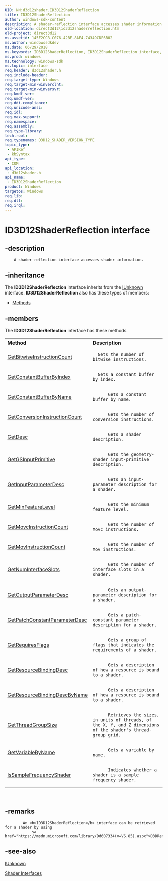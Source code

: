 ```yaml
---
UID: NN:d3d12shader.ID3D12ShaderReflection
title: ID3D12ShaderReflection
author: windows-sdk-content
description: A shader-reflection interface accesses shader information.
old-location: direct3d12\id3d12shaderreflection.htm
old-project: direct3d12
ms.assetid: 145F2CCB-C076-42BE-8AF4-74349CDF6B02
ms.author: windowssdkdev
ms.date: 06/29/2018
ms.keywords: ID3D12ShaderReflection, ID3D12ShaderReflection interface, ID3D12ShaderReflection interface,described, d3d12shader/ID3D12ShaderReflection, direct3d12.id3d12shaderreflection
ms.prod: windows
ms.technology: windows-sdk
ms.topic: interface
req.header: d3d12shader.h
req.include-header: 
req.target-type: Windows
req.target-min-winverclnt: 
req.target-min-winversvr: 
req.kmdf-ver: 
req.umdf-ver: 
req.ddi-compliance: 
req.unicode-ansi: 
req.idl: 
req.max-support: 
req.namespace: 
req.assembly: 
req.type-library: 
tech.root: 
req.typenames: D3D12_SHADER_VERSION_TYPE
topic_type:
 - APIRef
 - kbSyntax
api_type:
 - COM
api_location:
 - d3d12shader.h
api_name:
 - ID3D12ShaderReflection
product: Windows
targetos: Windows
req.lib: 
req.dll: 
req.irql: 
---
```


# ID3D12ShaderReflection interface


## -description



        A shader-reflection interface accesses shader information.
        


## -inheritance

The <b xmlns:loc="http://microsoft.com/wdcml/l10n">ID3D12ShaderReflection</b> interface inherits from the <a href="https://msdn.microsoft.com/33f1d79a-33fc-4ce5-a372-e08bda378332">IUnknown</a> interface. <b>ID3D12ShaderReflection</b> also has these types of members:
<ul>
<li><a href="https://docs.microsoft.com/">Methods</a></li>
</ul>

## -members

The <b>ID3D12ShaderReflection</b> interface has these methods.
<table class="members" id="memberListMethods">
<tr>
<th align="left" width="37%">Method</th>
<th align="left" width="63%">Description</th>
</tr>
<tr data="declared;">
<td align="left" width="37%">
<a href="https://msdn.microsoft.com/6862DC01-E75B-4913-882C-27C1CC659086">GetBitwiseInstructionCount</a>
</td>
<td align="left" width="63%">

      Gets the number of bitwise instructions.
        

</td>
</tr>
<tr data="declared;">
<td align="left" width="37%">
<a href="https://msdn.microsoft.com/84E3240C-D21F-4F71-9AC2-C89570571A72">GetConstantBufferByIndex</a>
</td>
<td align="left" width="63%">

      Gets a constant buffer by index.
        

</td>
</tr>
<tr data="declared;">
<td align="left" width="37%">
<a href="https://msdn.microsoft.com/C8BE8C17-2B5A-45AB-8C39-778FFFA78992">GetConstantBufferByName</a>
</td>
<td align="left" width="63%">

          Gets a constant buffer by name.
        

</td>
</tr>
<tr data="declared;">
<td align="left" width="37%">
<a href="https://msdn.microsoft.com/4425F608-4AFD-4065-AC8C-2EE4618D334B">GetConversionInstructionCount</a>
</td>
<td align="left" width="63%">

          Gets the number of conversion instructions.
        

</td>
</tr>
<tr data="declared;">
<td align="left" width="37%">
<a href="https://msdn.microsoft.com/D84DC99E-4E0C-4CFC-B061-FCD3C42D7937">GetDesc</a>
</td>
<td align="left" width="63%">

          Gets a shader description.
        

</td>
</tr>
<tr data="declared;">
<td align="left" width="37%">
<a href="https://msdn.microsoft.com/7A0E34F5-D2CF-41C2-B2CB-C3D0CDA511B3">GetGSInputPrimitive</a>
</td>
<td align="left" width="63%">

          Gets the geometry-shader input-primitive description.
        

</td>
</tr>
<tr data="declared;">
<td align="left" width="37%">
<a href="https://msdn.microsoft.com/CD1AFABD-E830-4292-96F4-278BA84E5B54">GetInputParameterDesc</a>
</td>
<td align="left" width="63%">

          Gets an input-parameter description for a shader.
        

</td>
</tr>
<tr data="declared;">
<td align="left" width="37%">
<a href="https://msdn.microsoft.com/DE1FC45B-DA2B-41B6-A732-62BA886F51C2">GetMinFeatureLevel</a>
</td>
<td align="left" width="63%">

          Gets the minimum feature level.
        

</td>
</tr>
<tr data="declared;">
<td align="left" width="37%">
<a href="https://msdn.microsoft.com/9F002B65-F101-4498-A9C0-C545BCDB8CC1">GetMovcInstructionCount</a>
</td>
<td align="left" width="63%">

          Gets the number of Movc instructions.
        

</td>
</tr>
<tr data="declared;">
<td align="left" width="37%">
<a href="https://msdn.microsoft.com/D8E6FFEE-2384-4B22-A12A-9527C4EEE26B">GetMovInstructionCount</a>
</td>
<td align="left" width="63%">

          Gets the number of Mov instructions.
        

</td>
</tr>
<tr data="declared;">
<td align="left" width="37%">
<a href="https://msdn.microsoft.com/9D81990B-D5C3-495F-A0AC-E43712481093">GetNumInterfaceSlots</a>
</td>
<td align="left" width="63%">

          Gets the number of interface slots in a shader.
        

</td>
</tr>
<tr data="declared;">
<td align="left" width="37%">
<a href="https://msdn.microsoft.com/6B767F3A-54A7-40F0-B9A9-FD69FA07C689">GetOutputParameterDesc</a>
</td>
<td align="left" width="63%">

          Gets an output-parameter description for a shader.
        

</td>
</tr>
<tr data="declared;">
<td align="left" width="37%">
<a href="https://msdn.microsoft.com/01353250-0C8F-4C72-93CE-64BEF52EB985">GetPatchConstantParameterDesc</a>
</td>
<td align="left" width="63%">

          Gets a patch-constant parameter description for a shader.
        

</td>
</tr>
<tr data="declared;">
<td align="left" width="37%">
<a href="https://msdn.microsoft.com/ABA7BB9E-AB1D-407A-BB16-97EE74318C1A">GetRequiresFlags</a>
</td>
<td align="left" width="63%">

          Gets a group of flags that indicates the requirements of a shader.
        

</td>
</tr>
<tr data="declared;">
<td align="left" width="37%">
<a href="https://msdn.microsoft.com/3E9A168D-CD9E-4256-9E0B-19B9295E511E">GetResourceBindingDesc</a>
</td>
<td align="left" width="63%">

          Gets a description of how a resource is bound to a shader.
        

</td>
</tr>
<tr data="declared;">
<td align="left" width="37%">
<a href="https://msdn.microsoft.com/AA0FD49A-C5A2-4734-BDD6-FD739E4F5D59">GetResourceBindingDescByName</a>
</td>
<td align="left" width="63%">

          Gets a description of how a resource is bound to a shader.
        

</td>
</tr>
<tr data="declared;">
<td align="left" width="37%">
<a href="https://msdn.microsoft.com/C34A76B7-2410-4F0D-B2EC-8C62CD70DFE0">GetThreadGroupSize</a>
</td>
<td align="left" width="63%">

          Retrieves the sizes, in units of threads, of the X, Y, and Z dimensions of the shader's thread-group grid.
        

</td>
</tr>
<tr data="declared;">
<td align="left" width="37%">
<a href="https://msdn.microsoft.com/E79DACF1-2C89-42BB-BB04-DFA8280987C7">GetVariableByName</a>
</td>
<td align="left" width="63%">

          Gets a variable by name.
        

</td>
</tr>
<tr data="declared;">
<td align="left" width="37%">
<a href="https://msdn.microsoft.com/8779992E-D20A-4D8A-82F2-B83A3D481BD9">IsSampleFrequencyShader</a>
</td>
<td align="left" width="63%">

          Indicates whether a shader is a sample frequency shader.
        

</td>
</tr>
</table> 


## -remarks




            An <b>ID3D12ShaderReflection</b> interface can be retrieved for a shader by using 
				<a href="https://msdn.microsoft.com/library/Dd607334(v=VS.85).aspx">D3DReflect</a>.  
          




## -see-also




<a href="https://msdn.microsoft.com/33f1d79a-33fc-4ce5-a372-e08bda378332">IUnknown</a>



<a href="https://msdn.microsoft.com/791d2c91-3791-47fe-b887-8117ecc798ba">Shader Interfaces</a>
 

 

